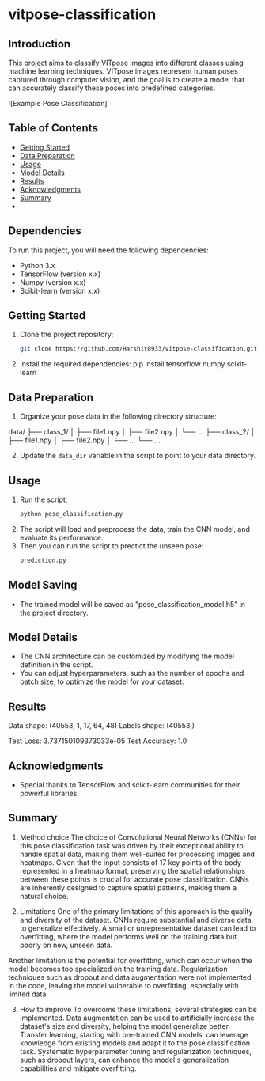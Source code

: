 # vitpose-classification

## Introduction

This project aims to classify VITpose images into different classes using machine learning techniques. VITpose images represent human poses captured through computer vision, and the goal is to create a model that can accurately classify these poses into predefined categories.

![Example Pose Classification]

## Table of Contents
- [Getting Started](#getting-started)
- [Data Preparation](#data-preparation)
- [Usage](#usage)
- [Model Details](#model-details)
- [Results](#results)
- [Acknowledgments](#acknowledgments)
- [Summary](#Summary)
- 
## Dependencies

To run this project, you will need the following dependencies:

- Python 3.x
- TensorFlow (version x.x)
- Numpy (version x.x)
- Scikit-learn (version x.x)

## Getting Started

1. Clone the project repository:

   ```bash
   git clone https://github.com/Harshit0933/vitpose-classification.git

2. Install the required dependencies:
   pip install tensorflow numpy scikit-learn

## Data Preparation

1. Organize your pose data in the following directory structure:

data/
├── class_1/
│   ├── file1.npy
│   ├── file2.npy
│   └── ...
├── class_2/
│   ├── file1.npy
│   ├── file2.npy
│   └── ...
└── ...

2. Update the `data_dir` variable in the script to point to your data directory.

## Usage

1. Run the script:
   ```bash
   python pose_classification.py

2. The script will load and preprocess the data, train the CNN model, and evaluate its performance.
3. Then you can run the script to prectict the unseen pose:
    ```bash
   prediction.py

## Model Saving

- The trained model will be saved as "pose_classification_model.h5" in the project directory.

## Model Details

- The CNN architecture can be customized by modifying the model definition in the script.
- You can adjust hyperparameters, such as the number of epochs and batch size, to optimize the model for your dataset.

## Results

Data shape: (40553, 1, 17, 64, 48)
Labels shape: (40553,)

Test Loss: 3.737150109373033e-05
Test Accuracy: 1.0

## Acknowledgments

- Special thanks to TensorFlow and scikit-learn communities for their powerful libraries.

## Summary
1. Method choice
The choice of Convolutional Neural Networks (CNNs) for this pose classification task was driven by their exceptional ability to handle spatial data, making them  well-suited for processing images and heatmaps. Given that the input consists of 17 key points of the body represented in a heatmap format, preserving the spatial relationships between these points is crucial for accurate pose classification. CNNs are inherently designed to capture spatial patterns, making them a natural choice.

2. Limitations
One of the primary limitations of this approach is the quality and diversity of the dataset. CNNs require substantial and diverse data to generalize effectively. A small or unrepresentative dataset can lead to overfitting, where the model performs well on the training data but poorly on new, unseen data.

Another limitation is the potential for overfitting, which can occur when the model becomes too specialized on the training data. Regularization techniques such as dropout and data augmentation were not implemented in the code, leaving the model vulnerable to overfitting, especially with limited data.

3. How to improve
To overcome these limitations, several strategies can be implemented. Data augmentation can be used to artificially increase the dataset's size and diversity, helping the model generalize better. Transfer learning, starting with pre-trained CNN models, can leverage knowledge from existing models and adapt it to the pose classification task. Systematic hyperparameter tuning and regularization techniques, such as dropout layers, can enhance the model's generalization capabilities and mitigate overfitting.


